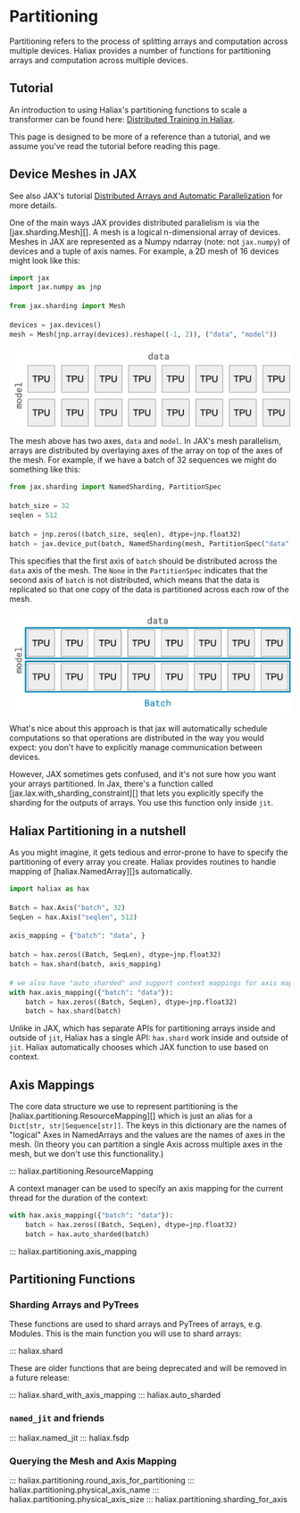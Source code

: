 # Partitioning

Partitioning refers to the process of splitting arrays and computation across multiple devices. Haliax provides a number
of functions for partitioning arrays and computation across multiple devices.


## Tutorial
An introduction to using Haliax's partitioning functions to scale a transformer can be found here: [Distributed Training in Haliax](https://colab.research.google.com/drive/1QX4yH3zRFF3Xiibf1aahETcSQ5nbcUMz).

This page is designed to be more of a reference than a tutorial, and we assume you've read the tutorial before reading this page.


## Device Meshes in JAX

See also JAX's tutorial [Distributed Arrays and Automatic Parallelization](https://jax.readthedocs.io/en/latest/notebooks/Distributed_arrays_and_automatic_parallelization.html)
for more details.

One of the main ways JAX provides distributed parallelism is via the [jax.sharding.Mesh][].
A mesh is a logical n-dimensional array of devices. Meshes in JAX are represented as a Numpy ndarray (note: not `jax.numpy`)
of devices and a tuple of axis names. For example, a 2D mesh of 16 devices might look like this:

```python
import jax
import jax.numpy as jnp

from jax.sharding import Mesh

devices = jax.devices()
mesh = Mesh(jnp.array(devices).reshape((-1, 2)), ("data", "model"))
```

![2d Device Mesh showing 16 devices](figures/device_mesh_2d.png)

The mesh above has two axes, `data` and `model`. In JAX's mesh parallelism, arrays are distributed by overlaying axes of
the array on top of the axes of the mesh. For example, if we have a batch of 32 sequences we might do something like this:

```python
from jax.sharding import NamedSharding, PartitionSpec

batch_size = 32
seqlen = 512

batch = jnp.zeros((batch_size, seqlen), dtype=jnp.float32)
batch = jax.device_put(batch, NamedSharding(mesh, PartitionSpec("data", None)))
```

This specifies that the first axis of `batch` should be distributed across the `data` axis of the mesh. The `None` in the
`PartitionSpec` indicates that the second axis of `batch` is not distributed, which means that the data is replicated
so that one copy of the data is partitioned across each row of the mesh.

![Device Mesh showing 16 devices with data partitioned across data axis](figures/device_mesh_2d_batch_partitioned.png)

What's nice about this approach is that jax will automatically schedule computations so that operations are distributed
in the way you would expect: you don't have to explicitly manage communication between devices.

However, JAX sometimes gets confused, and it's not sure how you want your arrays partitioned. In Jax, there's a function
called [jax.lax.with_sharding_constraint][] that lets you explicitly specify the sharding for the outputs of arrays.
You use this function only inside `jit`.

## Haliax Partitioning in a nutshell

As you might imagine, it gets tedious and error-prone to have to specify the partitioning of every array you create. Haliax provides
routines to handle mapping of [haliax.NamedArray][]s automatically.

```python
import haliax as hax

Batch = hax.Axis("batch", 32)
SeqLen = hax.Axis("seqlen", 512)

axis_mapping = {"batch": "data", }

batch = hax.zeros((Batch, SeqLen), dtype=jnp.float32)
batch = hax.shard(batch, axis_mapping)

# we also have "auto_sharded" and support context mappings for axis mappings:
with hax.axis_mapping({"batch": "data"}):
    batch = hax.zeros((Batch, SeqLen), dtype=jnp.float32)
    batch = hax.shard(batch)
```

Unlike in JAX, which has separate APIs for partitioning arrays inside and outside of `jit`, Haliax has a single API:
`hax.shard` work inside and outside of `jit`. Haliax automatically
chooses which JAX function to use based on context.


## Axis Mappings

The core data structure we use to represent partitioning is the [haliax.partitioning.ResourceMapping][] which
is just an alias for a `Dict[str, str|Sequence[str]]`. The keys in this dictionary are the names of "logical" Axes in NamedArrays
and the values are the names of axes in the mesh. (In theory you can partition a single Axis across multiple axes in the mesh,
but we don't use this functionality.)

::: haliax.partitioning.ResourceMapping

A context manager can be used to specify an axis mapping for the current thread for the duration of the context:

```python
with hax.axis_mapping({"batch": "data"}):
    batch = hax.zeros((Batch, SeqLen), dtype=jnp.float32)
    batch = hax.auto_sharded(batch)
```

::: haliax.partitioning.axis_mapping

## Partitioning Functions

### Sharding Arrays and PyTrees

These functions are used to shard arrays and PyTrees of arrays, e.g. Modules.
This is the main function you will use to shard arrays:

::: haliax.shard

These are older functions that are being deprecated and will be removed in a future release:

::: haliax.shard_with_axis_mapping
::: haliax.auto_sharded

### `named_jit` and friends

::: haliax.named_jit
::: haliax.fsdp


### Querying the Mesh and Axis Mapping


::: haliax.partitioning.round_axis_for_partitioning
::: haliax.partitioning.physical_axis_name
::: haliax.partitioning.physical_axis_size
::: haliax.partitioning.sharding_for_axis
